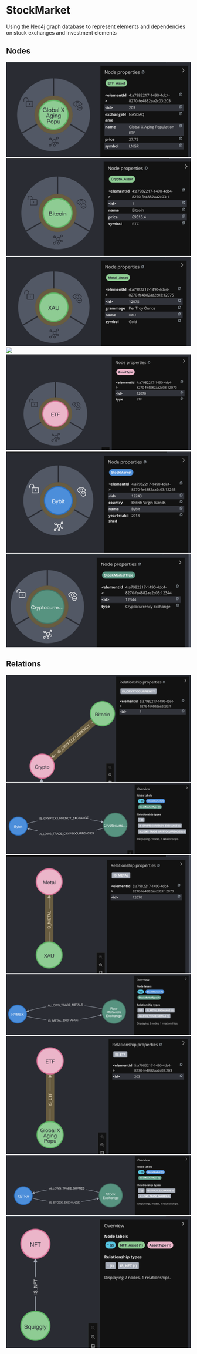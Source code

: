 # StockMarket
Using the Neo4j graph database to represent elements and dependencies on stock exchanges and investment elements

## Nodes
![](/assets/ETFAsset.png)
![](/assets/CryptoAsset.png)
![](/assets/MetalAsset.png)
![](/assets/NFTAsset.png)
![](/assets/AssetType.png)
![](/assets/StockMarket.png)
![](/assets/StockMarketType.png)

## Relations
![](/assets/IS_CRYPTOCURRENCY.png)
![](/assets/IS_CRYPTOCURRENCY_EXCHANGE.png)
![](/assets/IS_METAL.png)
![](/assets/IS_METAL_EXCHANGE.png)
![](/assets/IS_ETF.png)
![](/assets/IS_STOCK_EXCHANGE.png)
![](/assets/IS_NFT.png)
